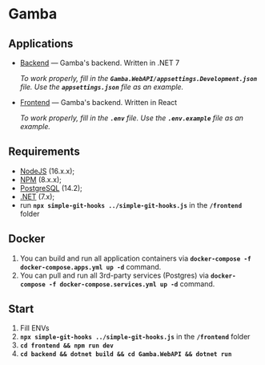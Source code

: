 # Gamba
## Applications
- [Backend](./backend) — Gamba's backend. Written in .NET 7

  _To work properly, fill in the **`Gamba.WebAPI/appsettings.Development.json`** file. Use the **`appsettings.json`** file as an example._

- [Frontend](./frontend) — Gamba's backend. Written in React

  _To work properly, fill in the **`.env`** file. Use the **`.env.example`** file as an example._

## Requirements
- [NodeJS](https://nodejs.org/en/) (16.x.x);
- [NPM](https://www.npmjs.com/) (8.x.x);
- [PostgreSQL](https://www.postgresql.org/) (14.2);
- [.NET](https://dotnet.microsoft.com/en-us/download/dotnet/) (7.x);
- run **`npx simple-git-hooks ../simple-git-hooks.js`** in the **`/frontend`** folder

## Docker
1. You can build and run all application containers via **`docker-compose -f docker-compose.apps.yml up -d`** command.
2. You can pull and run all 3rd-party services (Postgres) via **`docker-compose -f docker-compose.services.yml up -d`** command.

## Start
1. Fill ENVs
2. **`npx simple-git-hooks ../simple-git-hooks.js`** in the **`/frontend`** folder
3. **`cd frontend && npm run dev`** 
4. **`cd backend && dotnet build && cd Gamba.WebAPI && dotnet run`**
